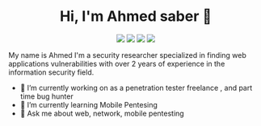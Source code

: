 <h1 align="center">Hi, I'm Ahmed saber 👋</h1>
<p align="center">
    <a href="https://twitter.com/Ahmed_saber_11"><img src="https://img.shields.io/badge/twitter-%231FA1F1?style=flat&logo=twitter&logoColor=white"/></a>
    <a href="https://www.linkedin.com/in/ahmed-saber-20"><img src="https://img.shields.io/badge/linkedin-%230177B5?style=flat&logo=linkedin&logoColor=white"/></a>
    <a href="https://www.youtube.com/channel/UCDUEFf1srDkHZizCG6j4V5Q"><img src="https://img.shields.io/badge/youtube-%23FF0000?style=flat&logo=youtube&logoColor=white"/></a>
    <a href="https://www.instagram.com/0x0hunter/"><img src="https://img.shields.io/badge/instagram-%23E4415F?style=flat&logo=instagram&logoColor=white"/></a>
  </p>
  
  
  My name is Ahmed I'm a security researcher specialized in finding web applications vulnerabilities with over 2 years of experience in the information security field.

- 🔭 I’m currently working on as a penetration tester freelance , and part time bug hunter
- 🌱 I’m currently learning Mobile Pentesing
- 💬 Ask me about web, network, mobile pentesting
